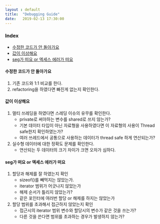 ```yaml
---
layout : default
title:  "Debugging Guide"
date:   2019-02-13 17:30:00
---
```


### Index
+ [수정한 코드가 안 돌아가요](#t1)
+ [값이 이상해요](#t2)
+ [seg가 떠요 or 엑세스 에러가 떠요](#t3)

#### 수정한 코드가 안 돌아가요<a name="t1"></a>
1. 기존 코드와 1:1 비교를 한다.
2. refactoring을 하였다면 빠진게 없는지 확인한다.

#### 값이 이상해요<a name="t2"></a>
1. 멀티 쓰레딩을 하였다면 스레딩 이슈의 유무를 확인한다.
    + private로 써야하는 변수를 shared로 쓰지 않는가?
    + 기본 데이터 타입이 아닌 자료형을 사용하였다면 이 자료형의 사용이 Thread safe한지 확인하였는가?
    + 여러 쓰레드에서 공통으로 사용하는 데이터가 thread safe 하게 연산되는가?
2. 실수형 데이터에 대한 정확도 문제를 확인한다.
    + 연산되는 두 데이터의 크기 차이가 크면 오차가 심하다.

#### seg가 떠요 or 엑세스 에러가 떠요<a name="#t3"></a>
1. 할당과 해제를 잘 하였는지 확인
    + sizeof()를 빼먹지는 않았는가.
    + iterator 범위가 어긋나지 않았는가
    + 해제 순서가 틀리지 않았는가?
    + 같은 포인터에 여러번 할당 or 해제를 하지는 않았는가
2. 할당 범위를 초과해서 접근하지 않았는지 확인
    + 접근시의 iterator 범위 변수와 할당시의 변수가 같은 것을 쓰는가?
    + 다른 것을 쓴다면 범위를 초과하는 경우가 발생하지 않는가?
